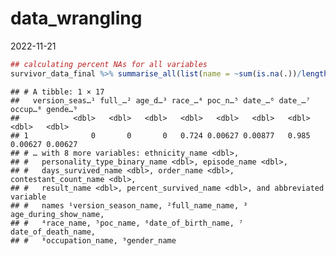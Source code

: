 data_wrangling
================
2022-11-21

``` r
## calculating percent NAs for all variables
survivor_data_final %>% summarise_all(list(name = ~sum(is.na(.))/length(.)))
```

    ## # A tibble: 1 × 17
    ##   version_seas…¹ full_…² age_d…³ race_…⁴ poc_n…⁵ date_…⁶ date_…⁷ occup…⁸ gende…⁹
    ##            <dbl>   <dbl>   <dbl>   <dbl>   <dbl>   <dbl>   <dbl>   <dbl>   <dbl>
    ## 1              0       0       0   0.724 0.00627 0.00877   0.985 0.00627 0.00627
    ## # … with 8 more variables: ethnicity_name <dbl>,
    ## #   personality_type_binary_name <dbl>, episode_name <dbl>,
    ## #   days_survived_name <dbl>, order_name <dbl>, contestant_count_name <dbl>,
    ## #   result_name <dbl>, percent_survived_name <dbl>, and abbreviated variable
    ## #   names ¹​version_season_name, ²​full_name_name, ³​age_during_show_name,
    ## #   ⁴​race_name, ⁵​poc_name, ⁶​date_of_birth_name, ⁷​date_of_death_name,
    ## #   ⁸​occupation_name, ⁹​gender_name

